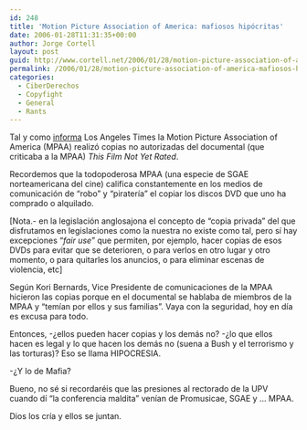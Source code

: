 ```yaml
---
id: 248
title: 'Motion Picture Association of America: mafiosos hipócritas'
date: 2006-01-28T11:31:35+00:00
author: Jorge Cortell
layout: post
guid: http://www.cortell.net/2006/01/28/motion-picture-association-of-america-mafiosos-hipocritas/
permalink: /2006/01/28/motion-picture-association-of-america-mafiosos-hipocritas/
categories:
  - CiberDerechos
  - Copyfight
  - General
  - Rants
---
```

Tal y como [informa](http://www.latimes.com/business/custom/cotown/cl-et-mpaa24jan24,0,2188275.story) Los Angeles Times la Motion Picture Association of America (MPAA) realizó copias no autorizadas del documental (que criticaba a la MPAA) _This Film Not Yet Rated_.

Recordemos que la todopoderosa MPAA (una especie de SGAE norteamericana del cine) califica constantemente en los medios de comunicación de &#8220;robo&#8221; y &#8220;piraterí­a&#8221; el copiar los discos DVD que uno ha comprado o alquilado.

[Nota.- en la legislación anglosajona el concepto de &#8220;copia privada&#8221; del que disfrutamos en legislaciones como la nuestra no existe como tal, pero sí­ hay excepciones &#8220;_fair use_&#8221; que permiten, por ejemplo, hacer copias de esos DVDs para evitar que se deterioren, o para verlos en otro lugar y otro momento, o para quitarles los anuncios, o para eliminar escenas de violencia, etc]

Según Kori Bernards, Vice Presidente de comunicaciones de la MPAA hicieron las copias porque en el documental se hablaba de miembros de la MPAA y &#8220;temí­an por ellos y sus familias&#8221;. Vaya con la seguridad, hoy en dí­a es excusa para todo.

Entonces, -¿ellos pueden hacer copias y los demás no? -¿lo que ellos hacen es legal y lo que hacen los demás no (suena a Bush y el terrorismo y las torturas)? Eso se llama HIPOCRESIA.

-¿Y lo de Mafia?

Bueno, no sé si recordaréis que las presiones al rectorado de la UPV cuando dí­ &#8220;la conferencia maldita&#8221; vení­an de Promusicae, SGAE y &#8230; MPAA.

Dios los crí­a y ellos se juntan.